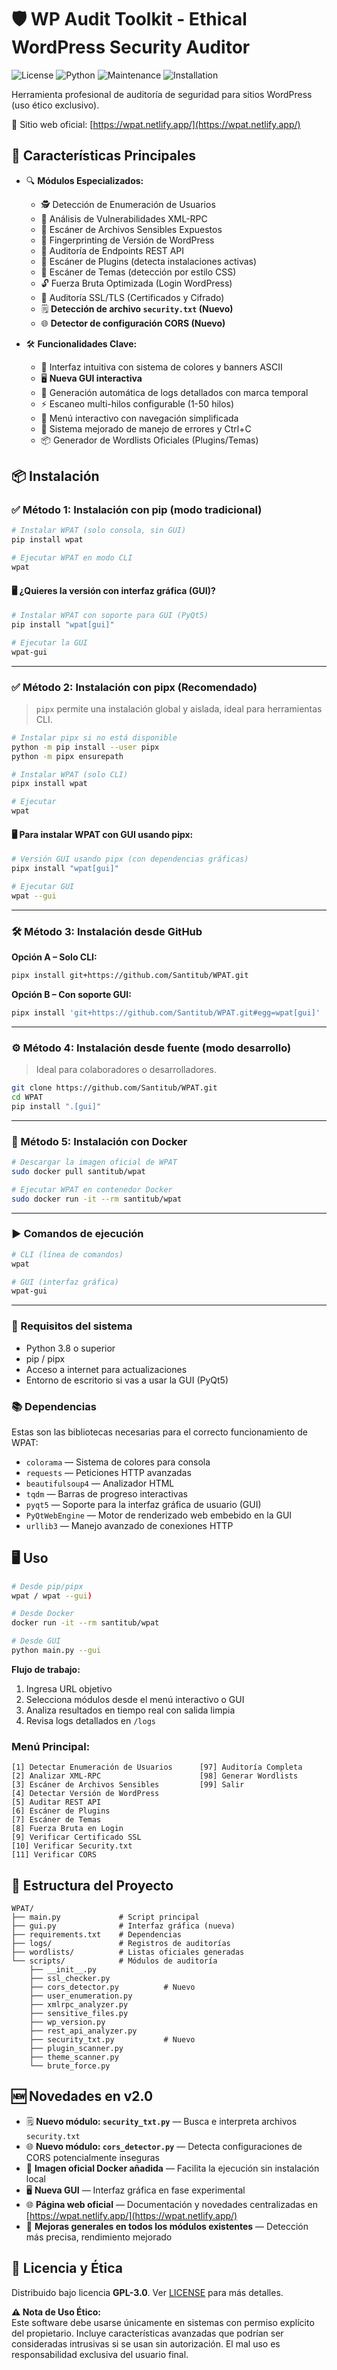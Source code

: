 # 🛡️ WP Audit Toolkit - Ethical WordPress Security Auditor

![License](https://img.shields.io/badge/License-GPL--3.0-blue.svg)
![Python](https://img.shields.io/badge/Python-3.8%2B-green.svg)
![Maintenance](https://img.shields.io/badge/Maintained-Yes-brightgreen.svg)
![Installation](https://img.shields.io/badge/Installation-pipx%20%7C%20git-blueviolet)

Herramienta profesional de auditoría de seguridad para sitios WordPress (uso ético exclusivo).

🔗 Sitio web oficial: [https://wpat.netlify.app/](https://wpat.netlify.app/)

## 🚀 Características Principales

- 🔍 **Módulos Especializados:**
  - 🕵️ Detección de Enumeración de Usuarios
  - 🛑 Análisis de Vulnerabilidades XML-RPC
  - 📂 Escáner de Archivos Sensibles Expuestos
  - 🔖 Fingerprinting de Versión de WordPress
  - 📡 Auditoría de Endpoints REST API
  - 🧩 Escáner de Plugins (detecta instalaciones activas)
  - 🎨 Escáner de Temas (detección por estilo CSS)
  - 🔓 Fuerza Bruta Optimizada (Login WordPress)
  - 🔐 Auditoría SSL/TLS (Certificados y Cifrado)
  - 🗒️ **Detección de archivo `security.txt` (Nuevo)**
  - 🌐 **Detector de configuración CORS (Nuevo)**

- 🛠 **Funcionalidades Clave:**
  - 🎨 Interfaz intuitiva con sistema de colores y banners ASCII
  - 🖥️ **Nueva GUI interactiva**
  - 📁 Generación automática de logs detallados con marca temporal
  - ⚡ Escaneo multi-hilos configurable (1-50 hilos)
  - 🔄 Menú interactivo con navegación simplificada
  - 🚨 Sistema mejorado de manejo de errores y Ctrl+C
  - 📦 Generador de Wordlists Oficiales (Plugins/Temas)


## 📦 Instalación

### ✅ Método 1: Instalación con pip (modo tradicional)

```bash
# Instalar WPAT (solo consola, sin GUI)
pip install wpat

# Ejecutar WPAT en modo CLI
wpat
```

#### 🖥️ ¿Quieres la versión con interfaz gráfica (GUI)?

```bash
# Instalar WPAT con soporte para GUI (PyQt5)
pip install "wpat[gui]"

# Ejecutar la GUI
wpat-gui
```

---

### ✅ Método 2: Instalación con pipx (Recomendado)

> `pipx` permite una instalación global y aislada, ideal para herramientas CLI.

```bash
# Instalar pipx si no está disponible
python -m pip install --user pipx
python -m pipx ensurepath

# Instalar WPAT (solo CLI)
pipx install wpat

# Ejecutar
wpat
```

#### 🖥️ Para instalar WPAT con GUI usando pipx:

```bash
# Versión GUI usando pipx (con dependencias gráficas)
pipx install "wpat[gui]"

# Ejecutar GUI
wpat --gui
```

---

### 🛠️ Método 3: Instalación desde GitHub

**Opción A – Solo CLI:**

```bash
pipx install git+https://github.com/Santitub/WPAT.git
```

**Opción B – Con soporte GUI:**

```bash
pipx install 'git+https://github.com/Santitub/WPAT.git#egg=wpat[gui]'
```

---

### ⚙️ Método 4: Instalación desde fuente (modo desarrollo)

> Ideal para colaboradores o desarrolladores.

```bash
git clone https://github.com/Santitub/WPAT.git
cd WPAT
pip install ".[gui]"
```

---

### 🐳 Método 5: Instalación con Docker

```bash
# Descargar la imagen oficial de WPAT
sudo docker pull santitub/wpat

# Ejecutar WPAT en contenedor Docker
sudo docker run -it --rm santitub/wpat
```

---

### ▶️ Comandos de ejecución

```bash
# CLI (línea de comandos)
wpat

# GUI (interfaz gráfica)
wpat-gui
```

---

### 📌 Requisitos del sistema

* Python 3.8 o superior
* pip / pipx
* Acceso a internet para actualizaciones
* Entorno de escritorio si vas a usar la GUI (PyQt5)

### 📚 Dependencias

Estas son las bibliotecas necesarias para el correcto funcionamiento de WPAT:

* `colorama` — Sistema de colores para consola
* `requests` — Peticiones HTTP avanzadas
* `beautifulsoup4` — Analizador HTML
* `tqdm` — Barras de progreso interactivas
* `pyqt5` — Soporte para la interfaz gráfica de usuario (GUI)
* `PyQtWebEngine` — Motor de renderizado web embebido en la GUI
* `urllib3` — Manejo avanzado de conexiones HTTP

## 🖥️ Uso

```bash
# Desde pip/pipx
wpat / wpat --gui)

# Desde Docker
docker run -it --rm santitub/wpat

# Desde GUI
python main.py --gui
```

**Flujo de trabajo:**
1. Ingresa URL objetivo
2. Selecciona módulos desde el menú interactivo o GUI
3. Analiza resultados en tiempo real con salida limpia
4. Revisa logs detallados en `/logs`

### **Menú Principal:**

```
[1] Detectar Enumeración de Usuarios      [97] Auditoría Completa
[2] Analizar XML-RPC                      [98] Generar Wordlists
[3] Escáner de Archivos Sensibles         [99] Salir
[4] Detectar Versión de WordPress
[5] Auditar REST API
[6] Escáner de Plugins
[7] Escáner de Temas 
[8] Fuerza Bruta en Login
[9] Verificar Certificado SSL
[10] Verificar Security.txt
[11] Verificar CORS
```

## 📂 Estructura del Proyecto

```
WPAT/
├── main.py             # Script principal
├── gui.py              # Interfaz gráfica (nueva)
├── requirements.txt    # Dependencias
├── logs/               # Registros de auditorías
├── wordlists/          # Listas oficiales generadas
└── scripts/            # Módulos de auditoría
    ├── __init__.py
    ├── ssl_checker.py
    ├── cors_detector.py          # Nuevo
    ├── user_enumeration.py
    ├── xmlrpc_analyzer.py
    ├── sensitive_files.py
    ├── wp_version.py
    ├── rest_api_analyzer.py
    ├── security_txt.py           # Nuevo
    ├── plugin_scanner.py
    ├── theme_scanner.py
    └── brute_force.py
```
## 🆕 Novedades en v2.0

* 🗒️ **Nuevo módulo: `security_txt.py`** — Busca e interpreta archivos `security.txt`
* 🌐 **Nuevo módulo: `cors_detector.py`** — Detecta configuraciones de CORS potencialmente inseguras
* 🐋 **Imagen oficial Docker añadida** — Facilita la ejecución sin instalación local
* 🖥️ **Nueva GUI** — Interfaz gráfica en fase experimental
* 🌐 **Página web oficial** — Documentación y novedades centralizadas en [https://wpat.netlify.app/](https://wpat.netlify.app/)
* 🧹 **Mejoras generales en todos los módulos existentes** — Detección más precisa, rendimiento mejorado

## 📜 Licencia y Ética

Distribuido bajo licencia **GPL-3.0**.
Ver [LICENSE](LICENSE) para más detalles.

**⚠️ Nota de Uso Ético:**  
Este software debe usarse únicamente en sistemas con permiso explícito del propietario. Incluye características avanzadas que podrían ser consideradas intrusivas si se usan sin autorización. El mal uso es responsabilidad exclusiva del usuario final.
